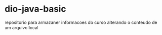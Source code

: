 # dio-java-basic
repositorio para armazaner informacoes do curso
 alterando o conteudo de um arquivo local
